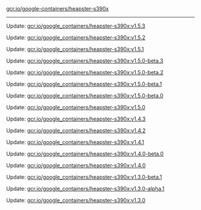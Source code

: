 [gcr.io/google-containers/heapster-s390x](https://hub.docker.com/r/cruse/heapster-s390x/tags/) 

----
Update: [gcr.io/google_containers/heapster-s390x:v1.5.3](https://hub.docker.com/r/cruse/heapster-s390x/tags/)

Update: [gcr.io/google_containers/heapster-s390x:v1.5.2](https://hub.docker.com/r/cruse/heapster-s390x/tags/)

Update: [gcr.io/google_containers/heapster-s390x:v1.5.1](https://hub.docker.com/r/cruse/heapster-s390x/tags/)

Update: [gcr.io/google_containers/heapster-s390x:v1.5.0-beta.3](https://hub.docker.com/r/cruse/heapster-s390x/tags/)

Update: [gcr.io/google_containers/heapster-s390x:v1.5.0-beta.2](https://hub.docker.com/r/cruse/heapster-s390x/tags/)

Update: [gcr.io/google_containers/heapster-s390x:v1.5.0-beta.1](https://hub.docker.com/r/cruse/heapster-s390x/tags/)

Update: [gcr.io/google_containers/heapster-s390x:v1.5.0-beta.0](https://hub.docker.com/r/cruse/heapster-s390x/tags/)

Update: [gcr.io/google_containers/heapster-s390x:v1.5.0](https://hub.docker.com/r/cruse/heapster-s390x/tags/)

Update: [gcr.io/google_containers/heapster-s390x:v1.4.3](https://hub.docker.com/r/cruse/heapster-s390x/tags/)

Update: [gcr.io/google_containers/heapster-s390x:v1.4.2](https://hub.docker.com/r/cruse/heapster-s390x/tags/)

Update: [gcr.io/google_containers/heapster-s390x:v1.4.1](https://hub.docker.com/r/cruse/heapster-s390x/tags/)

Update: [gcr.io/google_containers/heapster-s390x:v1.4.0-beta.0](https://hub.docker.com/r/cruse/heapster-s390x/tags/)

Update: [gcr.io/google_containers/heapster-s390x:v1.4.0](https://hub.docker.com/r/cruse/heapster-s390x/tags/)

Update: [gcr.io/google_containers/heapster-s390x:v1.3.0-beta.1](https://hub.docker.com/r/cruse/heapster-s390x/tags/)

Update: [gcr.io/google_containers/heapster-s390x:v1.3.0-alpha.1](https://hub.docker.com/r/cruse/heapster-s390x/tags/)

Update: [gcr.io/google_containers/heapster-s390x:v1.3.0](https://hub.docker.com/r/cruse/heapster-s390x/tags/)

